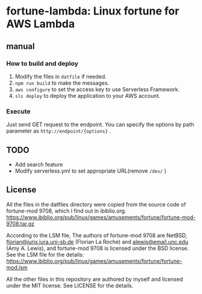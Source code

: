 # fortune-lambda: Linux fortune for AWS Lambda

## manual
### How to build and deploy

1. Modify the files in `datfile` if needed.
2. `npm run build` to make the messages.
3. `aws configure` to set the access key to use Serverless Framework.
4. `sls deploy` to deploy the application to your AWS account.

### Execute

Just send GET request to the endpoint. You can specify the options by path parameter
as `http://endpoint/{options}` .

## TODO

* Add search feature
* Modify serverless.yml to set appropriate URL(remove `/dev/` )

## License

All the files in the datfiles directory were copied from the source code of
fortune-mod 9708, which I find out in ibiblio.org.
https://www.ibiblio.org/pub/linux/games/amusements/fortune/fortune-mod-9708.tar.gz

According to the LSM file, The authors of fortune-mod 9708 are NetBSD,
florian@jurix.jura.uni-sb.de (Florian La Roche) and alewis@email.unc.edu
(Amy A. Lewis), and fortune-mod 9708 is licensed under the BSD license. See the
LSM file for the details:
https://www.ibiblio.org/pub/linux/games/amusements/fortune/fortune-mod.lsm

All the other files in this repository are authored by myself and licensed under
the MIT license. See LICENSE for the details.
